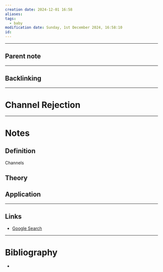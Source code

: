 ```yaml
---
creation date: 2024-12-01 16:58
aliases: 
tags:
  - baby
modification date: Sunday, 1st December 2024, 16:58:10
id:
---
```

---

## Parent note
---
## Backlinking


---
# Channel Rejection


---
# Notes

## Definition
Channels 

## Theory

## Application

---
## Links
- [Google Search](https://www.google.com/search?q=Channel+Rejection)

---
# Bibliography
+ 